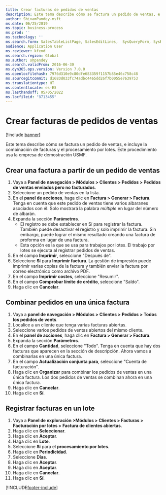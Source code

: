 ```yaml
---
title: Crear facturas de pedidos de ventas
description: Este tema describe cómo se factura un pedido de ventas, e incluye la combinación de facturas y el procesamiento por lotes.
author: ShivamPandey-msft
ms.date: 06/25/2019
ms.topic: business-process
ms.prod: ''
ms.technology: ''
ms.search.form: SalesTableListPage, SalesEditLines,  SysQueryForm, SysRecurrence
audience: Application User
ms.reviewer: kfend
ms.search.region: Global
ms.author: shpandey
ms.search.validFrom: 2016-06-30
ms.dyn365.ops.version: Version 7.0.0
ms.openlocfilehash: 7976d310e9c80dfe683359f1157b85e46c758c48
ms.sourcegitcommit: d1683d033fc74adbc4465dd26f7b0055e7639753
ms.translationtype: HT
ms.contentlocale: es-ES
ms.lasthandoff: 05/05/2022
ms.locfileid: "8713455"
---
```

# <a name="create-sales-order-invoices"></a>Crear facturas de pedidos de ventas

[!include [banner](../../includes/banner.md)]

Este tema describe cómo se factura un pedido de ventas, e incluye la combinación de facturas y el procesamiento por lotes. Este procedimiento usa la empresa de demostración USMF.


## <a name="create-an-invoice-from-a-sales-order"></a>Crear una factura a partir de un pedido de ventas
1. Vaya a **Panel de navegación > Módulos > Clientes > Pedidos > Pedidos de ventas enviados pero no facturados**.
2. Seleccione un pedido de ventas en la lista. 
3. En el **panel de acciones**, haga clic en **Factura > Generar > Factura**. Tenga en cuenta que este pedido de ventas tiene varios albaranes asociados con él. Solo mostrará la palabra *múltiple* en lugar del número de albarán.  
4. Expanda la sección **Parámetros**.
    - El registro se debe establecer en Sí para registrar la factura. También puede desactivar el registro y solo imprimir la factura. Sin embargo, puede lograr el mismo resultado creando una factura de proforma en lugar de una factura.  
    - Esta opción es la que se usa para trabajos por lotes. El trabajo por lotes se ejecuta al registrar pedidos de ventas.
5. En el campo **Imprimir**, seleccione "Después de".
6. Seleccione **Sí** para **Imprimir factura**. La gestión de impresión puede imprimir varias copias de la factura y también enviar la factura por correo electrónico como archivo PDF.  
7. En el campo **Imprimir costes**, seleccione "Resumir".
8. En el campo **Comprobar límite de crédito**, seleccione "Saldo".
9. Haga clic en **Cancelar**.

## <a name="combine-orders-into-a-single-invoice"></a>Combinar pedidos en una única factura
1. Vaya a **panel de navegación > Módulos > Clientes > Pedidos > Todos los pedidos de vents**.
2. Localice a un cliente que tenga varias facturas abiertas.
3. Seleccione varios pedidos de ventas abiertos del mismo cliente.
4. En el **panel de acciones**, haga clic en **Factura > Generar > Factura**.
5. Expanda la sección **Parámetros**.
6. En el campo **Cantidad**, seleccione "Todo". Tenga en cuenta que hay dos facturas que aparecen en la sección de descripción. Ahora vamos a combinarlas en una única factura.  
7. En el campo **Actualización conjunta para**, seleccione "Cuenta de facturación".
8. Haga clic en **Organizar** para combinar los pedidos de ventas en una única factura. Los dos pedidos de ventas se combinan ahora en una única factura.   
9. Haga clic en **Cancelar**.
10. Haga clic en **Sí**.

## <a name="post-invoices-in-a-batch"></a>Registrar facturas en un lote
1. Vaya a **Panel de exploración >Módulos > Clientes > Facturas > Facturación por lotes > Factura de clientes abiertas**.
2. Haga clic en **Seleccionar**.
3. Haga clic en **Aceptar**.
4. Haga clic en **Lote**.
5. Seleccione **Sí** para el **procesamiento por lotes**.
6. Haga clic en **Periodicidad**.
7. Seleccione **Días**.
8. Haga clic en **Aceptar**.
9. Haga clic en **Aceptar**.
10. Haga clic en **Cancelar**.
11. Haga clic en **Sí**.



[!INCLUDE[footer-include](../../../includes/footer-banner.md)]
